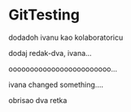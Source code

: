 # GitTesting

dodadoh ivanu kao kolaboratoricu

dodaj redak-dva, ivana...

oooooooooooooooooooooooo...

ivana changed something....

obrisao dva retka
